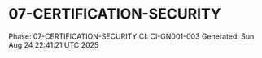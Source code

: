 # 07-CERTIFICATION-SECURITY
Phase: 07-CERTIFICATION-SECURITY
CI: CI-GN001-003
Generated: Sun Aug 24 22:41:21 UTC 2025

